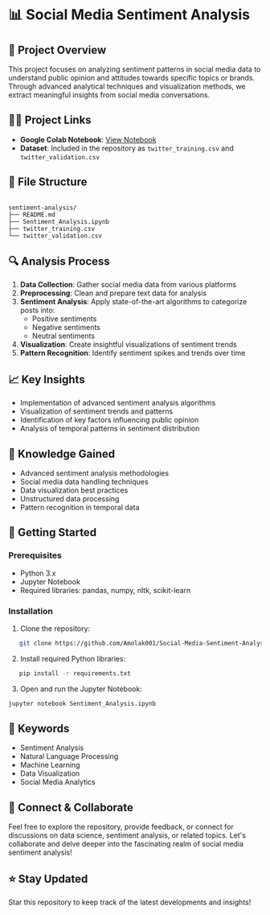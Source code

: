 # 📊 Social Media Sentiment Analysis

## 🎯 Project Overview
This project focuses on analyzing sentiment patterns in social media data to understand public opinion and attitudes towards specific topics or brands. Through advanced analytical techniques and visualization methods, we extract meaningful insights from social media conversations.

## 👨‍💻 Project Links
- **Google Colab Notebook**: [View Notebook](https://colab.research.google.com/drive/1vRpjb_m9L7kB-Jm1Cwn8OjWTwieMiPWC?usp=sharing)
- **Dataset**: Included in the repository as `twitter_training.csv` and `twitter_validation.csv`

## 📂 File Structure

```

sentiment-analysis/
├── README.md
├── Sentiment_Analysis.ipynb
├── twitter_training.csv
└── twitter_validation.csv

```

## 🔍 Analysis Process

1. **Data Collection**: Gather social media data from various platforms
2. **Preprocessing**: Clean and prepare text data for analysis
3. **Sentiment Analysis**: Apply state-of-the-art algorithms to categorize posts into:
   - Positive sentiments
   - Negative sentiments
   - Neutral sentiments
4. **Visualization**: Create insightful visualizations of sentiment trends
5. **Pattern Recognition**: Identify sentiment spikes and trends over time

## 📈 Key Insights
- Implementation of advanced sentiment analysis algorithms
- Visualization of sentiment trends and patterns
- Identification of key factors influencing public opinion
- Analysis of temporal patterns in sentiment distribution

## 🧠 Knowledge Gained
- Advanced sentiment analysis methodologies
- Social media data handling techniques
- Data visualization best practices
- Unstructured data processing
- Pattern recognition in temporal data

## 🚀 Getting Started

### Prerequisites
- Python 3.x
- Jupyter Notebook
- Required libraries: pandas, numpy, nltk, scikit-learn

### Installation

1. Clone the repository:
```bash
   git clone https://github.com/Amolak001/Social-Media-Sentiment-Analysis.git
   ```

2. Install required Python libraries:
```bash
   pip install -r requirements.txt
  ```


3. Open and run the Jupyter Notebook:
  ```bash
  jupyter notebook Sentiment_Analysis.ipynb
  ```




## 🔑 Keywords

- Sentiment Analysis
- Natural Language Processing
- Machine Learning
- Data Visualization
- Social Media Analytics


## 🤝 Connect & Collaborate

Feel free to explore the repository, provide feedback, or connect for discussions on data science, sentiment analysis, or related topics. Let's collaborate and delve deeper into the fascinating realm of social media sentiment analysis!

## ⭐ Stay Updated

Star this repository to keep track of the latest developments and insights!

